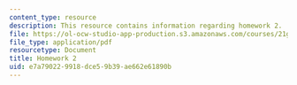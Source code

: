 ```yaml
---
content_type: resource
description: This resource contains information regarding homework 2.
file: https://ol-ocw-studio-app-production.s3.amazonaws.com/courses/21g-412-texts-topics-and-times-in-german-literature-fall-2009/e7a790229918dce59b39ae662e61890b_MIT21G_412F09_hw02.pdf
file_type: application/pdf
resourcetype: Document
title: Homework 2
uid: e7a79022-9918-dce5-9b39-ae662e61890b
---
```


